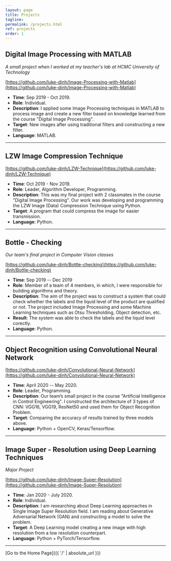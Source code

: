 ```yaml
---
layout: page
title: Projects
tagline: 
permalink: /projects.html
ref: projects
order: 1
---
```


## Digital Image Processing with MATLAB
*A small project when I worked at my teacher's lab at HCMC University of Technology*

[https://github.com/luke-dinh/Image-Processing-with-Matlab](https://github.com/luke-dinh/Image-Processing-with-Matlab)

* **Time**: Sep 2019 - Oct 2019.
* **Role**: Individual.
* **Description**: I applied some Image Processing techniques in MATLAB to process image and create a new filter based on knowledge learned from the course "Digital Image Processing".
* **Target**: New images after using traditional filters and constructing a new filter. 
* **Language**: MATLAB.

-----

## LZW Image Compression Technique

[https://github.com/luke-dinh/LZW-Technique](https://github.com/luke-dinh/LZW-Technique)

* **Time**: Oct 2019 - Nov 2019.
* **Role**: Leader, Algorithm Developer, Programming.
* **Description**: This was my final project with 2 classmates in the course "Digital Image Processing". Our work was developing and programming the LZW Image (Data) Compression Technique using Python.
* **Target**: A program that could compress the image for easier transmission.
* **Language**: Python.

-----

## Bottle - Checking 
*Our team's final project in Computer Vision classes*

[https://github.com/luke-dinh/Bottle-checking](https://github.com/luke-dinh/Bottle-checking)

* **Time**: Sep 2019 -- Dec 2019
* **Role**: Member of a team of 4 members, in which, I were responsible for building algorithms and theory.
* **Description**: The aim of the project was to construct a system that could check whether the labels and the liquid level of the product are qualified or not. The project included Image Processing and some Machine Learning techniques such as Otsu Thresholding, Object detection, etc.
* **Result**: The system was able to check the labels and the liquid level corectly. 
* **Language**: Python.

------

## Object Recognition using Convolutional Neural Network

[https://github.com/luke-dinh/Convolutional-Neural-Network](https://github.com/luke-dinh/Convolutional-Neural-Network)

* **Time**: April 2020 -- May 2020.
* **Role**: Leader, Programming.
* **Description**: Our team’s small project in the course "Artificial Intelligence in Control Engineering". I constructed the architecture of 3 types of CNN: VGG16, VGG19, ResNet50 and used them for Object Recognition Problem.
* **Target**: Comparing the accuracy of results trained by three models above.
* **Language**: Python + OpenCV, Keras/Tensorflow.

------

## Image Super - Resolution using Deep Learning Techniques
*Major Project*

[https://github.com/luke-dinh/Image-Super-Resolution](https://github.com/luke-dinh/Image-Super-Resolution)

* **Time**: Jan 2020 - July 2020.
* **Role**: Individual.
* **Description**: I am researching about Deep Learning approaches in Single Image Super Resolution field. I am reading about Generative
Adversarial Network (GAN) and constructing a model to solve the problem.
* **Target**: A Deep Learning model creating a new image with high resolution from a low resolution counterpart. 
* **Language**: Python + PyTorch/Tensorflow.

------
[Go to the Home Page]({{ '/' | absolute_url }})

